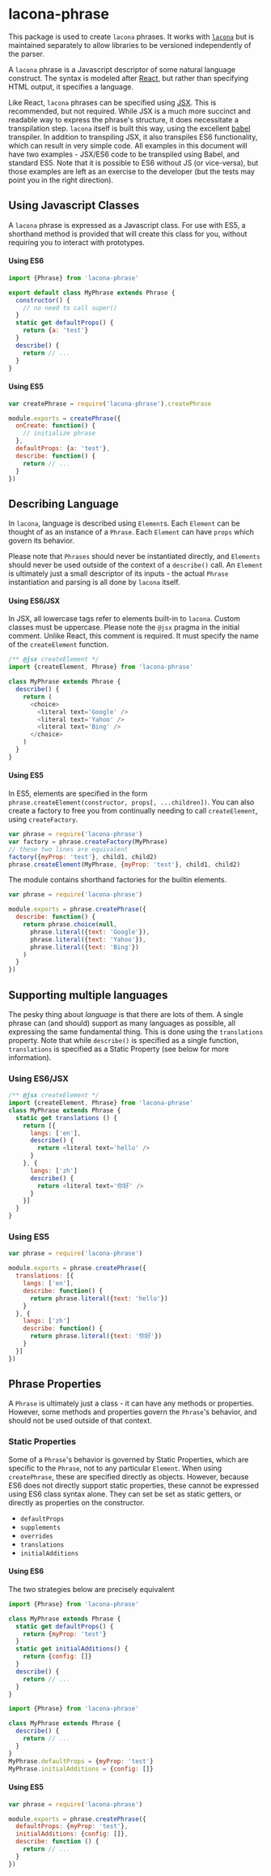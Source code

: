 # lacona-phrase

This package is used to create `lacona` phrases. It works with [`lacona`](https://github.com/lacona/lacona) but is maintained separately to allow libraries to be versioned independently of the parser.

A `lacona` phrase is a Javascript descriptor of some natural language construct. The syntax is modeled after [React](http://facebook.github.io/react/), but rather than specifying HTML output, it specifies a language.

Like React, `lacona` phrases can be specified using [JSX](http://facebook.github.io/jsx/). This is recommended, but not required. While JSX is a much more succinct and readable way to express the phrase's structure, it does necessitate a transpilation step. `lacona` itself is built this way, using the excellent [babel](http://babeljs.io/) transpiler. In addition to transpiling JSX, it also transpiles ES6 functionality, which can result in very simple code. All examples in this document will have two examples - JSX/ES6 code to be transpiled using Babel, and standard ES5. Note that it is possible to ES6 without JS (or vice-versa), but those examples are left as an exercise to the developer (but the tests may point you in the right direction).

## Using Javascript Classes

A `lacona` phrase is expressed as a Javascript class. For use with ES5, a shorthand method is provided that will create this class for you, without requiring you to interact with prototypes.

#### Using ES6

```js
import {Phrase} from 'lacona-phrase'

export default class MyPhrase extends Phrase {
  constructor() {
    // no need to call super()
  }
  static get defaultProps() {
    return {a: 'test'}
  }
  describe() {
    return // ...
  }
}
```

#### Using ES5

```js
var createPhrase = require('lacona-phrase').createPhrase

module.exports = createPhrase({
  onCreate: function() {
    // initialize phrase
  },
  defaultProps: {a: 'test'},
  describe: function() {
    return // ...
  }
})
```

## Describing Language

In `lacona`, language is described using `Element`s. Each `Element` can be thought of as an instance of a `Phrase`. Each `Element` can have `props` which govern its behavior.

Please note that `Phrases` should never be instantiated directly, and `Elements` should never be used outside of the context of a `describe()` call. An `Element` is ultimately just a small descriptor of its inputs - the actual `Phrase` instantiation and parsing is all done by `lacona` itself.

#### Using ES6/JSX

In JSX, all lowercase tags refer to elements built-in to `lacona`. Custom classes must be uppercase. Please note the `@jsx` pragma in the initial comment. Unlike React, this comment is required. It must specify the name of the `createElement` function.

```js
/** @jsx createElement */
import {createElement, Phrase} from 'lacona-phrase'

class MyPhrase extends Phrase {
  describe() {
    return (
      <choice>
        <literal text='Google' />
        <literal text='Yahoo' />
        <literal text='Bing' />
      </choice>
    )
  }
}
```

#### Using ES5

In ES5, elements are specified in the form `phrase.createElement(constructor, props[, ...children])`. You can also create a factory to free you from continually needing to call `createElement`, using `createFactory`.

```js
var phrase = require('lacona-phrase')
var factory = phrase.createFactory(MyPhrase)
// these two lines are equivalent
factory({myProp: 'test'}, child1, child2)
phrase.createElement(MyPhrase, {myProp: 'test'}, child1, child2)
```

The module contains shorthand factories for the builtin elements.

```js
var phrase = require('lacona-phrase')

module.exports = phrase.createPhrase({
  describe: function() {
    return phrase.choice(null,
      phrase.literal({text: 'Google'}),
      phrase.literal({text: 'Yahoo'}),
      phrase.literal({text: 'Bing'})
    )
  }
})
```

## Supporting multiple languages

The pesky thing about *language* is that there are lots of them. A single phrase can (and should) support as many languages as possible, all expressing the same fundamental thing. This is done using the `translations` property. Note that while `describe()` is specified as a single function, `translations` is specified as a Static Property (see below for more information).

### Using ES6/JSX

```js
/** @jsx createElement */
import {createElement, Phrase} from 'lacona-phrase'
class MyPhrase extends Phrase {
  static get translations () {
    return [{
      langs: ['en'],
      describe() {
        return <literal text='hello' />
      }
    }, {
      langs: ['zh']
      describe() {
        return <literal text='你好' />
      }
    }]
  }
}
```

### Using ES5

```js
var phrase = require('lacona-phrase')

module.exports = phrase.createPhrase({
  translations: [{
    langs: ['en'],
    describe: function() {
      return phrase.literal({text: 'hello'})
    }
  }, {
    langs: ['zh']
    describe: function() {
      return phrase.literal({text: '你好'})
    }
  }]
})
```


## Phrase Properties

A `Phrase` is ultimately just a class - it can have any methods or properties. However, some methods and properties govern the `Phrase`'s behavior, and should not be used outside of that context.

### Static Properties

Some of a `Phrase`'s behavior is governed by Static Properties, which are specific to the `Phrase`, not to any particular `Element`. When using `createPhrase`, these are specified directly as objects. However, because ES6 does not directly support static properties, these cannot be expressed using ES6 class syntax alone. They can set be set as static getters, or directly as properties on the constructor.

* `defaultProps`
* `supplements`
* `overrides`
* `translations`
* `initialAdditions`

#### Using ES6

The two strategies below are precisely equivalent

```js
import {Phrase} from 'lacona-phrase'

class MyPhrase extends Phrase {
  static get defaultProps() {
    return {myProp: 'test'}
  }
  static get initialAdditions() {
    return {config: []}
  }
  describe() {
    return // ...
  }
}
```

```js
import {Phrase} from 'lacona-phrase'

class MyPhrase extends Phrase {
  describe() {
    return // ...
  }
}
MyPhrase.defaultProps = {myProp: 'test'}
MyPhrase.initialAdditions = {config: []}
```

#### Using ES5
```js
var phrase = require('lacona-phrase')

module.exports = phrase.createPhrase({
  defaultProps: {myProp: 'test'},
  initialAdditions: {config: []},
  describe: function () {
    return // ...
  }
})
```
